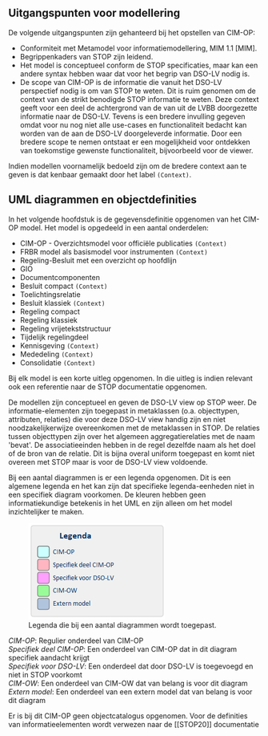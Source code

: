 Uitgangspunten voor modellering
-----------------

De volgende uitgangspunten zijn gehanteerd bij het opstellen van CIM-OP:

- Conformiteit met Metamodel voor informatiemodellering, MIM 1.1 [MIM].
- Begrippenkaders van STOP zijn leidend.
- Het model is conceptueel conform de STOP specificaties, maar kan een andere syntax hebben waar dat voor het begrip van DSO-LV nodig is.
- De scope van CIM-OP is de informatie die vanuit het DSO-LV perspectief nodig is om van STOP te weten. Dit is ruim genomen om de context van de strikt benodigde STOP informatie te weten. Deze context geeft voor een deel de achtergrond van de van uit de LVBB doorgezette informatie naar de DSO-LV. Tevens is een bredere invulling gegeven omdat voor nu nog niet alle use-cases en functionaliteit bedacht kan worden van de aan de DSO-LV doorgeleverde informatie. Door een bredere scope te nemen ontstaat er een mogelijkheid voor ontdekken van toekomstige gewenste functionaliteit, bijvoorbeeld voor de viewer.

Indien modellen voornamelijk bedoeld zijn om de bredere context aan te geven is dat kenbaar gemaakt door het label `(Context)`.

UML diagrammen en objectdefinities
-----------------

In het volgende hoofdstuk is de gegevensdefinitie opgenomen van het CIM-OP model.
Het model is opgedeeld in een aantal onderdelen:
- CIM-OP - Overzichtsmodel voor officiële publicaties `(Context)`
- FRBR model als basismodel voor instrumenten `(Context)`
- Regeling-Besluit met een overzicht op hoofdlijn
- GIO
- Documentcomponenten
- Besluit compact `(Context)`
- Toelichtingsrelatie
- Besluit klassiek `(Context)`
- Regeling compact
- Regeling klassiek
- Regeling vrijetekststructuur
- Tijdelijk regelingdeel
- Kennisgeving `(Context)`
- Mededeling `(Context)`
- Consolidatie `(Context)`

Bij elk model is een korte uitleg opgenomen. In die uitleg is indien relevant ook een referentie naar de STOP documentatie opgenomen.

De modellen zijn conceptueel en geven de DSO-LV view op STOP weer. De informatie-elementen zijn toegepast in metaklassen (o.a. objecttypen, attributen, relaties) die voor deze DSO-LV view handig zijn en niet noodzakelijkerwijze overeenkomen met de metaklassen in STOP. De relaties tussen objecttypen zijn over het algemeen aggregatierelaties met de naam 'bevat'. De associatieeinden hebben in de regel dezelfde naam als het doel of de bron van de relatie. Dit is bijna overal uniform toegepast en komt niet overeen met STOP maar is voor de DSO-LV view voldoende.

Bij een aantal diagrammen is er een legenda opgenomen. Dit is een algemene legenda en het kan zijn dat specifieke legenda-eenheden niet in een specifiek diagram voorkomen. De kleuren hebben geen informatiekundige betekenis in het UML en zijn alleen om het model inzichtelijker te maken. 

<figure id="Figuur_5.1">
<img src="media/Legenda CIM-OW UML.png" alt="">
<figcaption>Legenda die bij een aantal diagrammen wordt toegepast.</figcaption>
</figure>

*CIM-OP*: Regulier onderdeel van CIM-OP\
*Specifiek deel CIM-OP*: Een onderdeel van CIM-OP dat in dit diagram specifiek aandacht krijgt\
*Specifiek voor DSO-LV*: Een onderdeel dat door DSO-LV is toegevoegd en niet in STOP voorkomt\
*CIM-OW*: Een onderdeel van CIM-OW dat van belang is voor dit diagram\
*Extern model*: Een onderdeel van een extern model dat van belang is voor dit diagram

<aside class="note">
Er is bij dit CIM-OP geen objectcatalogus opgenomen. Voor de definities van informatieelementen wordt verwezen naar de [[STOP20]] documentatie
</aside>

